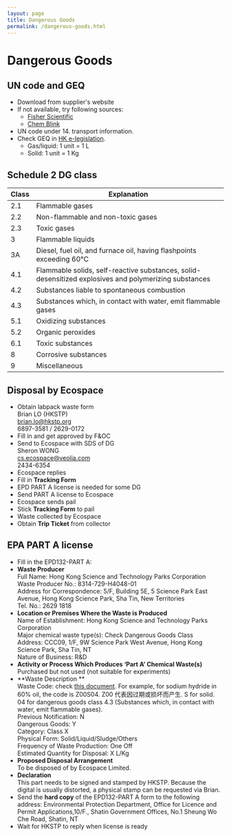```yaml
---
layout: page
title: Dangerous Goods
permalink: /dangerous-goods.html
---
```


# Dangerous Goods

## UN code and GEQ
- Download from supplier's website
- If not available, try following sources:
  - [Fisher Scientific](https://www.fishersci.com/us/en/catalog/search/sdshome.html)
  - [Chem Blink](https://www.chemblink.com/msds_list.htm)
- UN code under 14. transport information.
- Check GEQ in [HK e-legislation](https://www.elegislation.gov.hk/hk/cap295E).
  - Gas/liquid: 1 unit = 1 L
  - Solid: 1 unit = 1 Kg

## Schedule 2 DG class

| **Class** | **Explanation**                                              |
| --------- | ------------------------------------------------------------ |
| 2.1       | Flammable gases                                              |
| 2.2       | Non-flammable and non-toxic gases                            |
| 2.3       | Toxic gases                                                  |
| 3         | Flammable liquids                                            |
| 3A        | Diesel, fuel oil, and furnace oil, having flashpoints exceeding 60°C |
| 4.1       | Flammable solids, self-reactive substances, solid-desensitized explosives and polymerizing substances |
| 4.2       | Substances liable to spontaneous combustion                  |
| 4.3       | Substances which, in contact with water, emit flammable gases |
| 5.1       | Oxidizing substances                                         |
| 5.2       | Organic peroxides                                            |
| 6.1       | Toxic substances                                             |
| 8         | Corrosive substances                                         |
| 9         | Miscellaneous                                                |

## Disposal by Ecospace

- Obtain labpack waste form  
  Brian LO (HKSTP)  
  brian.lo@hkstp.org  
  6897-3581 / 2629-0172
- Fill in and get approved by F&OC
- Send to Ecospace with SDS of DG  
  Sheron WONG  
  cs.ecospace@veolia.com  
  2434-6354
- Ecospace replies
- Fill in **Tracking Form**
- EPD PART A license is needed for some DG
- Send PART A license to Ecospace
- Ecospace sends pail
- Stick **Tracking Form** to pail
- Waste collected by Ecospace
- Obtain **Trip Ticket** from collector

## EPA PART A license

- Fill in the EPD132-PART A:
- **Waste Producer**  
  Full Name: Hong Kong Science and Technology Parks Corporation  
  Waste Producer No.: 8314-729-H4048-01  
  Address for Correspondence: 5/F, Building 5E, 5 Science Park East Avenue, Hong Kong Science Park, Sha Tin, New Territories  
  Tel. No.: 2629 1818
- **Location or Premises Where the Waste is Produced**    
  Name of Establishment: Hong Kong Science and Technology Parks Corporation  
  Major chemical waste type(s): Check Dangerous Goods Class  
  Address: CCC09, 1/F, 9W Science Park West Avenue, Hong Kong Science Park, Sha Tin, NT  
  Nature of Business: R&D
- **Activity or Process Which Produces ‘Part A’ Chemical Waste(s)**  
  Purchased but not used (not suitable for experiments)
- **Waste Description **  
  Waste Code: check [this document](/files/guide-to-registration-of-chemical-waste-producers.pdf). For example, for sodium hydride in 60% oil, the code is Z00S04. Z00 代表因过期或损坏而产生. S for solid. 04 for dangerous goods class 4.3 (Substances which, in contact with water, emit flammable gases).  
  Previous Notification: N  
  Dangerous Goods: Y  
  Category: Class X  
  Physical Form: Solid/Liquid/Sludge/Others  
  Frequency of Waste Production: One Off  
  Estimated Quantity for Disposal: X L/Kg
- **Proposed Disposal Arrangement**  
  To be disposed of by Ecospace Limited.
- **Declaration**  
  This part needs to be signed and stamped by HKSTP. Because the digital is usually distorted, a physical stamp can be requested via Brian.
- Send the **hard copy** of the EPD132-PART A form to the following address: Environmental Protection Department, Office for Licence and Permit Applications,10/F., Shatin Government Offices, No.1 Sheung Wo Che Road, Shatin, NT
- Wait for HKSTP to reply when license is ready
